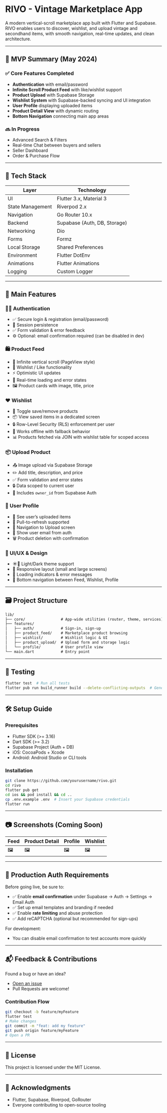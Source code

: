# RIVO - Vintage Marketplace App

A modern vertical-scroll marketplace app built with Flutter and Supabase. RIVO enables users to discover, wishlist, and upload vintage and secondhand items, with smooth navigation, real-time updates, and clean architecture.

---

## 🚀 MVP Summary (May 2024)

### ✅ Core Features Completed

* **Authentication** with email/password
* **Infinite Scroll Product Feed** with like/wishlist support
* **Product Upload** with Supabase Storage
* **Wishlist System** with Supabase-backed syncing and UI integration
* **User Profile** displaying uploaded items
* **Product Detail View** with dynamic routing
* **Bottom Navigation** connecting main app areas

### 🔜 In Progress

* Advanced Search & Filters
* Real-time Chat between buyers and sellers
* Seller Dashboard
* Order & Purchase Flow

---

## 🔧 Tech Stack

| Layer            | Technology                   |
| ---------------- | ---------------------------- |
| UI               | Flutter 3.x, Material 3      |
| State Management | Riverpod 2.x                 |
| Navigation       | Go Router 10.x               |
| Backend          | Supabase (Auth, DB, Storage) |
| Networking       | Dio                          |
| Forms            | Formz                        |
| Local Storage    | Shared Preferences           |
| Environment      | Flutter DotEnv               |
| Animations       | Flutter Animations           |
| Logging          | Custom Logger                |

---

## 📱 Main Features

### 🧑‍💻 Authentication

* ✅ Secure login & registration (email/password)
* 🔐 Session persistence
* ✅ Form validation & error feedback
* ⚙️ Optional: email confirmation required (can be disabled in dev)

### 🛍️ Product Feed

* 🎯 Infinite vertical scroll (PageView style)
* 💖 Wishlist / Like functionality
* ⚡ Optimistic UI updates
* 🔄 Real-time loading and error states
* 🖼️ Product cards with image, title, price

### ❤️ Wishlist

* 🔄 Toggle save/remove products
* 📦 View saved items in a dedicated screen
* 🔒 Row-Level Security (RLS) enforcement per user
* 📶 Works offline with fallback behavior
* 📊 Products fetched via JOIN with wishlist table for scoped access

### 📦 Upload Product

* 📤 Image upload via Supabase Storage
* ✏️ Add title, description, and price
* ✅ Form validation and error states
* 🔒 Data scoped to current user
* 👤 Includes `owner_id` from Supabase Auth

### 👤 User Profile

* 🧾 See user’s uploaded items
* 🔁 Pull-to-refresh supported
* 🧭 Navigation to Upload screen
* 📧 Show user email from auth
* 🗑️ Product deletion with confirmation

### 🧩 UI/UX & Design

* ☀️🌙 Light/Dark theme support
* 📱 Responsive layout (small and large screens)
* 🚦 Loading indicators & error messages
* 🧭 Bottom navigation between Feed, Wishlist, Profile

---

## 🗃️ Project Structure

```txt
lib/
├── core/                # App-wide utilities (router, theme, services)
├── features/
│   ├── auth/            # Sign-in, sign-up
│   ├── product_feed/    # Marketplace product browsing
│   ├── wishlist/        # Wishlist logic & UI
│   ├── product_upload/  # Upload form and storage logic
│   └── profile/         # User profile view
└── main.dart            # Entry point
```

---

## 🧪 Testing

```bash
flutter test  # Run all tests
flutter pub run build_runner build --delete-conflicting-outputs  # Generate provider code
```

---

## 🛠 Setup Guide

### Prerequisites

* Flutter SDK (>= 3.16)
* Dart SDK (>= 3.2)
* Supabase Project (Auth + DB)
* iOS: CocoaPods + Xcode
* Android: Android Studio or CLI tools

### Installation

```bash
git clone https://github.com/yourusername/rivo.git
cd rivo
flutter pub get
cd ios && pod install && cd ..
cp .env.example .env  # Insert your Supabase credentials
flutter run
```

---

## 📷 Screenshots (Coming Soon)

| Feed | Product Detail | Profile | Wishlist |
| ---- | -------------- | ------- | -------- |
| 🖼️  | 🖼️            | 🖼️     | 🖼️      |

---

## 🔐 Production Auth Requirements

Before going live, be sure to:

* ✅ Enable **email confirmation** under Supabase → Auth → Settings → Email Auth
* ✅ Set up email templates and branding if needed
* ✅ Enable **rate limiting** and abuse protection
* ✅ Add reCAPTCHA (optional but recommended for sign-ups)

For development:

* You can disable email confirmation to test accounts more quickly

---

## 📬 Feedback & Contributions

Found a bug or have an idea?

* [Open an issue](https://github.com/yourusername/rivo/issues)
* Pull Requests are welcome!

### Contribution Flow

```bash
git checkout -b feature/myFeature
flutter test
# Make changes
git commit -m "feat: add my feature"
git push origin feature/myFeature
# Open a PR
```

---

## 📄 License

This project is licensed under the MIT License.

---

## 🙌 Acknowledgments

* Flutter, Supabase, Riverpod, GoRouter
* Everyone contributing to open-source tooling
